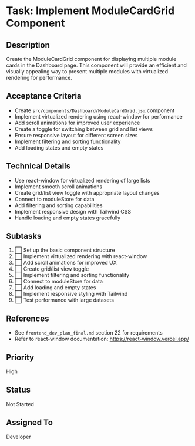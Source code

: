 # Task: Implement ModuleCardGrid Component

## Description
Create the ModuleCardGrid component for displaying multiple module cards in the Dashboard page. This component will provide an efficient and visually appealing way to present multiple modules with virtualized rendering for performance.

## Acceptance Criteria
- Create `src/components/Dashboard/ModuleCardGrid.jsx` component
- Implement virtualized rendering using react-window for performance
- Add scroll animations for improved user experience
- Create a toggle for switching between grid and list views
- Ensure responsive layout for different screen sizes
- Implement filtering and sorting functionality
- Add loading states and empty states

## Technical Details
- Use react-window for virtualized rendering of large lists
- Implement smooth scroll animations
- Create grid/list view toggle with appropriate layout changes
- Connect to moduleStore for data
- Add filtering and sorting capabilities
- Implement responsive design with Tailwind CSS
- Handle loading and empty states gracefully

## Subtasks
1. ⬜ Set up the basic component structure
2. ⬜ Implement virtualized rendering with react-window
3. ⬜ Add scroll animations for improved UX
4. ⬜ Create grid/list view toggle
5. ⬜ Implement filtering and sorting functionality
6. ⬜ Connect to moduleStore for data
7. ⬜ Add loading and empty states
8. ⬜ Implement responsive styling with Tailwind
9. ⬜ Test performance with large datasets

## References
- See `frontend_dev_plan_final.md` section 22 for requirements
- Refer to react-window documentation: https://react-window.vercel.app/

## Priority
High

## Status
Not Started

## Assigned To
Developer 